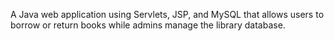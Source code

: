 A Java web application using Servlets, JSP, and MySQL that allows users to borrow or return books while admins manage the library database.
